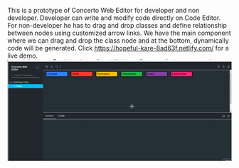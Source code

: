This is a prototype of Concerto Web Editor for developer and non developer. Developer can write and modify code directly on Code Editor. For non-developer he has to drag and drop classes and define relationship between nodes using customized arrow links. We have the main component where we can drag and drop the class node and at the bottom, dynamically code will be generated.
Click  https://hopeful-kare-8ad63f.netlify.com/ for a live demo.
![](demo.gif)
